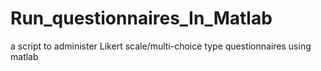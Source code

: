 # Run_questionnaires_In_Matlab
a script to administer Likert scale/multi-choice type questionnaires using matlab
